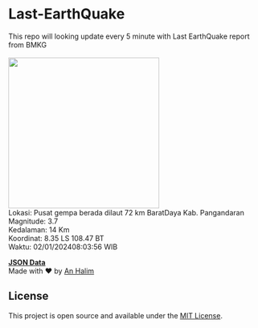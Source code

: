 # Last-EarthQuake
This repo will looking update every 5 minute with Last EarthQuake report from BMKG
<br>
<br>
<img src="https://static.bmkg.go.id/20240102080356.mmi.jpg" width="300"/>
<br>
Lokasi: Pusat gempa berada dilaut 72 km BaratDaya Kab. Pangandaran <br>
Magnitude: 3.7 <br>
Kedalaman: 14 Km <br>
Koordinat: 8.35 LS 108.47 BT <br>
Waktu: 02/01/202408:03:56 WIB <br>

<a href="./data/data.json">**JSON Data**</a>
<br>
Made with ❤️ by <a href="https://github.com/an-halim">An Halim</a>
## License

This project is open source and available under the [MIT License](LICENSE).
